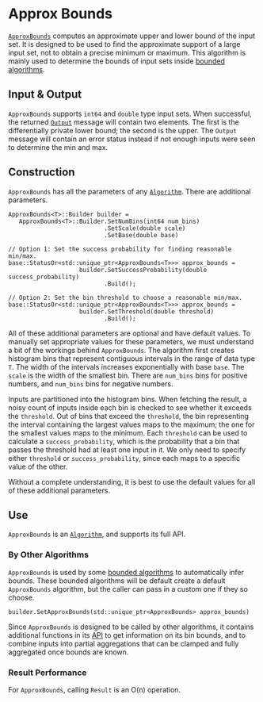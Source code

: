 
# Approx Bounds

[`ApproxBounds`](https://github.com/google/differential-privacy/blob/main/cc/algorithms/approx-bounds.h)
computes an approximate upper and lower bound of the input set. It is designed
to be used to find the approximate support of a large input set, not to obtain a
precise minimum or maximum. This algorithm is mainly used to determine the
bounds of input sets inside [bounded algorithms](bounded-algorithm.md).

## Input & Output

`ApproxBounds` supports `int64` and `double` type input sets. When successful,
the returned [`Output`](../protos.md) message will contain two elements. The
first is the differentially private lower bound; the second is the upper. The
`Output` message will contain an error status instead if not enough inputs were
seen to determine the min and max.

## Construction

`ApproxBounds` has all the parameters of any [`Algorithm`](algorithm.md). There
are additional parameters.

```
ApproxBounds<T>::Builder builder =
   ApproxBounds<T>::Builder.SetNumBins(int64 num_bins)
                           .SetScale(double scale)
                           .SetBase(double base)

// Option 1: Set the success probability for finding reasonable min/max.
base::StatusOr<std::unique_ptr<ApproxBounds<T>>> approx_bounds =
                    builder.SetSuccessProbability(double success_probability)
                           .Build();

// Option 2: Set the bin threshold to choose a reasonable min/max.
base::StatusOr<std::unique_ptr<ApproxBounds<T>>> approx_bounds =
                    builder.SetThreshold(double threshold)
                           .Build();
```

All of these additional parameters are optional and have default values. To
manually set appropriate values for these parameters, we must understand a bit
of the workings behind `ApproxBounds`. The algorithm first creates histogram
bins that represent contiguous intervals in the range of data type `T`. The
width of the intervals increases exponentially with base `base`. The `scale` is
the width of the smallest bin. There are `num_bins` bins for positive numbers,
and `num_bins` bins for negative numbers.

Inputs are partitioned into the histogram bins. When fetching the result, a
noisy count of inputs inside each bin is checked to see whether it exceeds the
`threshold`. Out of bins that exceed the `threshold`, the bin representing the
interval containing the largest values maps to the maximum; the one for the
smallest values maps to the minimum. Each `threshold` can be used to calculate a
`success_probability`, which is the probability that a bin that passes the
threshold had at least one input in it. We only need to specify either
`threshold` or `success_probability`, since each maps to a specific value of the
other.

Without a complete understanding, it is best to use the default
values for all of these additional parameters.

## Use

`ApproxBounds` is an [`Algorithm`](algorithm.md), and supports its full API.

### By Other Algorithms

`ApproxBounds` is used by some [bounded algorithms](bounded-algorithm.md) to
automatically infer bounds. These bounded algorithms will be default create a
default `ApproxBounds` algorithm, but the caller can pass in a custom one if
they so choose.

```
builder.SetApproxBounds(std::unique_ptr<ApproxBounds> approx_bounds)
```

Since `ApproxBounds` is designed to be called by other algorithms, it contains
additional functions in its
[API](https://github.com/google/differential-privacy/blob/main/cc/algorithms/approx-bounds.h)
to get information on its bin bounds, and to combine inputs into partial
aggregations that can be clamped and fully aggregated once bounds are known.

### Result Performance

For `ApproxBounds`, calling `Result` is an O(n) operation.

